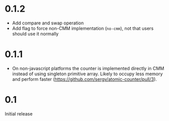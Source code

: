 # 0.1.2

- Add compare and swap operation
- Add flag to force non-CMM implementation (`no-cmm`), not that users should use it normally

# 0.1.1

- On non-javascript platforms the counter is implemented directly in
  CMM instead of using singleton primitive array. Likely to occupy
  less memory and perform faster (https://github.com/sergv/atomic-counter/pull/3).

# 0.1

Initial release
